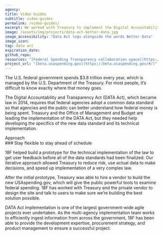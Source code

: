 ```yaml
---
agency:
title: Video Guides
subtitle: video-guides
permalink: /video-guides/
excerpt: We worked with Treasury to implement the Digital Accountability and Transparency Act.
image: /assets/img/projects/data-act-better-data.jpg
image_accessibility: "Data Act logo alongside the words Better Data"
image_icon:
tag: data act
expiration_date:
github_repo:
resources: "[Federal Spending Transparency collaboration space](https://pages.18f.gov/fedspendingtransparency.github.io/index.html)"
project_url: "[beta.usaspending.gov](https://beta.usaspending.gov/#/)"
---
```


The U.S. federal government spends $3.8 trillion every year, which is managed by the U.S. Department of the Treasury. For most people, it’s difficult to know exactly where that money goes.

The Digital Accountability and Transparency Act (DATA Act), which became law in 2014, requires that federal agencies adopt a common data standard so that agencies and the public can better understand how federal money is being spent. Treasury and the Office of Management and Budget are leading the implementation of the DATA Act, but they needed help developing the specifics of the new data standard and its technical implementation.

<div class="small-caps">Approach</div>
### Stay flexible to stay ahead of schedule

18F helped build a prototype for the technical implementation of the law to get user feedback before all of the data standards had been finalized. Our iterative approach allowed Treasury to reduce risk, use actual data to make decisions, and speed up implementation of a very complex law.

After the initial prototype, Treasury was able to hire a vendor to build the new USAspending.gov, which will give the public powerful tools to examine federal spending. 18F has worked with Treasury and the private vendor to design the site and talk to users to make sure we’re building the best solution possible.

DATA Act implementation is one of the largest government-wide agile projects ever undertaken. As the multi-agency implementation team works to efficiently ingest information from across the government, 18F has been able to provide the development expertise, procurement strategy, and product management to ensure a successful project.
